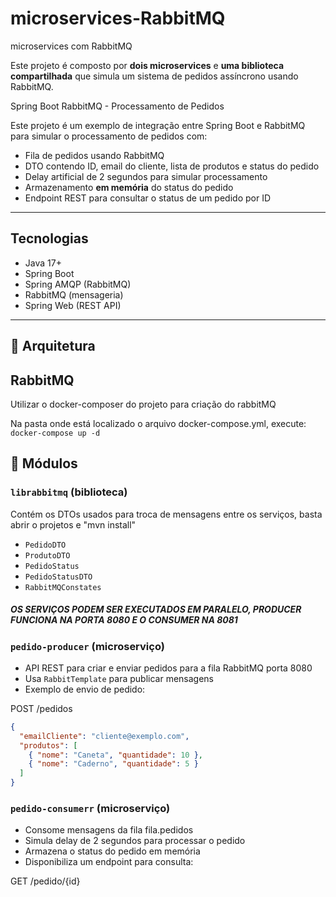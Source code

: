 # microservices-RabbitMQ
microservices com RabbitMQ 

Este projeto é composto por **dois microservices** e **uma biblioteca compartilhada** que simula um sistema de pedidos assíncrono usando RabbitMQ.

Spring Boot RabbitMQ - Processamento de Pedidos

Este projeto é um exemplo de integração entre Spring Boot e RabbitMQ para simular o processamento de pedidos com:

- Fila de pedidos usando RabbitMQ
- DTO contendo ID, email do cliente, lista de produtos e status do pedido
- Delay artificial de 2 segundos para simular processamento
- Armazenamento **em memória** do status do pedido
- Endpoint REST para consultar o status de um pedido por ID

---

##  Tecnologias

- Java 17+
- Spring Boot
- Spring AMQP (RabbitMQ)
- RabbitMQ (mensageria)
- Spring Web (REST API)

---

## 🧱 Arquitetura

## RabbitMQ 

Utilizar o docker-composer do projeto para criação do rabbitMQ

Na pasta onde está localizado o arquivo docker-compose.yml, execute: ` docker-compose up -d`

## 📂 Módulos

### `librabbitmq` (biblioteca)

Contém os DTOs usados para troca de mensagens entre os serviços, basta abrir o projetos e "mvn install"

- `PedidoDTO`
- `ProdutoDTO`
- `PedidoStatus`
- `PedidoStatusDTO`
- `RabbitMQConstates`

##### OS SERVIÇOS PODEM SER EXECUTADOS EM PARALELO, PRODUCER FUNCIONA NA PORTA 8080 E O CONSUMER NA 8081 ####

### `pedido-producer` (microserviço) 

- API REST para criar e enviar pedidos para a fila RabbitMQ porta 8080
- Usa `RabbitTemplate` para publicar mensagens
- Exemplo de envio de pedido:
  
POST /pedidos

```json
{
  "emailCliente": "cliente@exemplo.com",
  "produtos": [
    { "nome": "Caneta", "quantidade": 10 },
    { "nome": "Caderno", "quantidade": 5 }
  ]
}
```

### `pedido-consumerr` (microserviço)

- Consome mensagens da fila fila.pedidos
- Simula delay de 2 segundos para processar o pedido
- Armazena o status do pedido em memória
- Disponibiliza um endpoint para consulta:

GET /pedido/{id}
